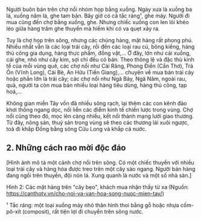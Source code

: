 Người buôn bán trên chợ nổi nhóm họp bằng xuồng. Ngày xưa là xuồng ba lá, xuồng năm lá, ghe tam bản. Bây giờ có cả tắc ráng¹, ghe máy. Người đi mua cũng đến chợ bằng xuồng, ghe. Nhưng chiếc xuồng con len lỏi khéo léo giữa hàng trăm ghe thuyền mà hiếm khi có va quẹt xảy ra.

Tuy là chợ họp trên sông, nhưng các chủng hàng, mặt hàng rất phong phú. Nhiều nhất vẫn là các loại trái cây, rồi đến các loại rau củ, bông kiểng, hàng thủ công gia dụng, hàng thực phẩm, đồng vật,... Ở đây, lớn như cái xuồng, cái ghe, nhỏ như cây kim, sợi chỉ đều có bán. Theo thông lệ và đặc thù kinh tế của mỗi vùng quê, các chợ nổi như Cái Răng, Phong Điền (Cần Thơ), Trà Ôn (Vĩnh Long), Cái Bè, An Hữu (Tiền Giang),... chuyên về mua bán trái cây hoặc phần lớn là trái cây; các chợ nổi như Ngã Bảy, Ngã Năm, ngoài rau, quả, người ta còn mua bán nhiều loại hàng tiêu dùng, hàng thủ công, tạp hoá,...

Không gian miền Tây vốn đã nhiều sông rạch, lại thêm các con kênh đào khơi thông ngang dọc, nối liền các điểm kinh tế chiến lược trong vùng. Chợ nổi cũng theo đó, mọc lên càng nhiều, kết nối thành mạng lưới giao thương. Từ đây, nông sản, thuỷ sản trong vùng sẽ theo các thương lái xuôi ngược, toả đi khắp Đồng bằng sông Cửu Long và khắp cả nước.

## 2. Những cách rao mời độc đáo

[Hình ảnh mô tả một cảnh chợ nổi trên sông. Có một chiếc thuyền với nhiều loại trái cây và hàng hóa được treo trên một cây sào ngang. Người bán hàng đang ngồi trên thuyền, đội nón lá. Xung quanh là nước và một số nhà sàn.]

Hình 2: Các mặt hàng trên "cây bẹo", khách mua nhận thấy từ xa
(Nguồn: https://canthotv.vn/cho-noi-va-van-hoa-song-nuoc-mien-tay/)

¹ Tắc ráng: một loại xuồng máy nhỏ thân hình thoi bằng gỗ hoặc nhựa cốm-pô-xít (composit), rất tiện lợi đi chuyển trên sông nước.